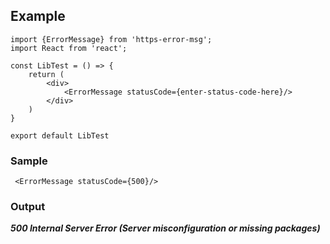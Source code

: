 ## Example
```JSX
import {ErrorMessage} from 'https-error-msg';
import React from 'react';

const LibTest = () => {
    return (
        <div>
            <ErrorMessage statusCode={enter-status-code-here}/>
        </div>
    )
}

export default LibTest
```
### Sample
```JSX
 <ErrorMessage statusCode={500}/>
```
###  Output
***500 Internal Server Error (Server misconfiguration or missing packages)***
  
